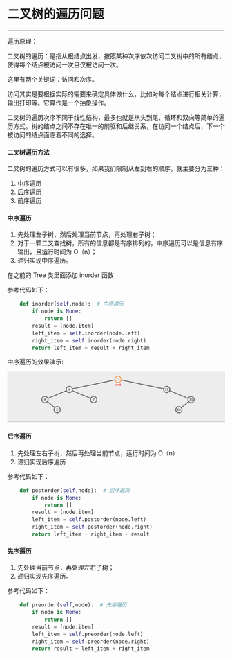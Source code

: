 # 二叉树的遍历问题

-----

遍历原理：

二叉树的遍历：是指从根结点出发，按照某种次序依次访问二叉树中的所有结点，使得每个结点被访问一次且仅被访问一次。

这里有两个关键词：访问和次序。

访问其实是要根据实际的需要来确定具体做什么，比如对每个结点进行相关计算，输出打印等。它算作是一个抽象操作。

二叉树的遍历次序不同于线性结构，最多也就是从头到尾、循环和双向等简单的遍历方式。树的结点之间不存在唯一的前驱和后继关系，在访问一个结点后，下一个被访问的结点面临着不同的选择。



#### 二叉树遍历方法

二叉树的遍历方式可以有很多，如果我们限制从左到右的顺序，就主要分为三种：

1. 中序遍历
2. 后序遍历
3. 前序遍历

#### 中序遍历

1. 先处理左子树，然后处理当前节点，再处理右子树；
2. 对于一颗二叉查找树，所有的信息都是有序排列的，中序遍历可以是信息有序输出，且运行时间为 O（n）；
3. 递归实现中序遍历。

在之前的 Tree 类里面添加 inorder 函数

参考代码如下：

```python
    def inorder(self,node):  # 中序遍历
        if node is None:
            return []
        result = [node.item]
        left_item = self.inorder(node.left)
        right_item = self.inorder(node.right)
        return left_item + result + right_item
```

中序遍历的效果演示:

![inorder](2.4_二叉树的遍历.assets/document-uid890547labid10283timestamp1552295374631.png)



#### 后序遍历



1. 先处理左右子树，然后再处理当前节点，运行时间为 O（n）
2. 递归实现后序遍历

参考代码如下：

```python
    def postorder(self,node):  # 后序遍历
        if node is None:
            return []
        result = [node.item]
        left_item = self.postorder(node.left)
        right_item = self.postorder(node.right)
        return left_item + right_item + result
```

#### 先序遍历



1. 先处理当前节点，再处理左右子树；
2. 递归实现先序遍历。

参考代码如下：

```python
    def preorder(self,node):  # 先序遍历
        if node is None:
            return []
        result = [node.item]
        left_item = self.preorder(node.left)
        right_item = self.preorder(node.right)
        return result + left_item + right_item
```